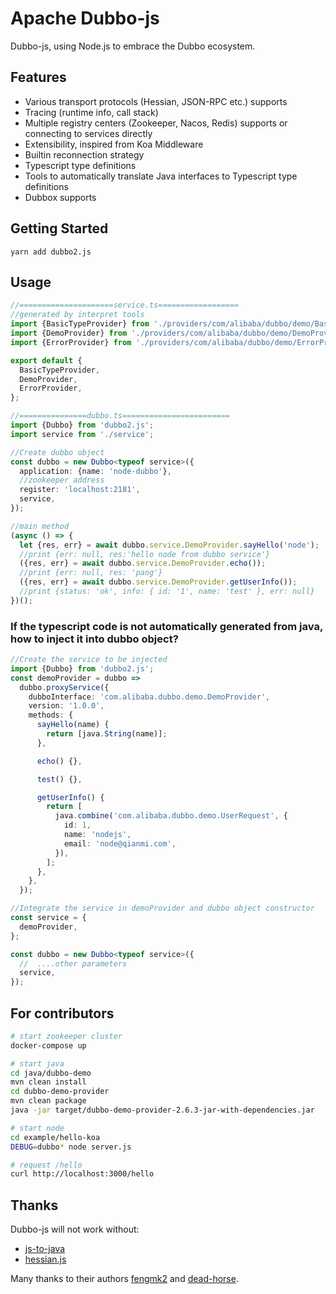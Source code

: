 # Apache Dubbo-js

Dubbo-js, using Node.js to embrace the Dubbo ecosystem.

## Features

- Various transport protocols (Hessian, JSON-RPC etc.) supports
- Tracing (runtime info, call stack)
- Multiple registry centers (Zookeeper, Nacos, Redis) supports or connecting to services directly
- Extensibility, inspired from Koa Middleware
- Builtin reconnection strategy
- Typescript type definitions
- Tools to automatically translate Java interfaces to Typescript type definitions
- Dubbox supports

## Getting Started

```
yarn add dubbo2.js
```

## Usage

```typescript
//=====================service.ts==================
//generated by interpret tools
import {BasicTypeProvider} from './providers/com/alibaba/dubbo/demo/BasicTypeProvider';
import {DemoProvider} from './providers/com/alibaba/dubbo/demo/DemoProvider';
import {ErrorProvider} from './providers/com/alibaba/dubbo/demo/ErrorProvider';

export default {
  BasicTypeProvider,
  DemoProvider,
  ErrorProvider,
};

//===============dubbo.ts========================
import {Dubbo} from 'dubbo2.js';
import service from './service';

//Create dubbo object
const dubbo = new Dubbo<typeof service>({
  application: {name: 'node-dubbo'},
  //zookeeper address
  register: 'localhost:2181',
  service,
});

//main method
(async () => {
  let {res, err} = await dubbo.service.DemoProvider.sayHello('node');
  //print {err: null, res:'hello node from dubbo service'}
  ({res, err} = await dubbo.service.DemoProvider.echo());
  //print {err: null, res: 'pang'}
  ({res, err} = await dubbo.service.DemoProvider.getUserInfo());
  //print {status: 'ok', info: { id: '1', name: 'test' }, err: null}
})();
```

### If the typescript code is not automatically generated from java, how to inject it into dubbo object?

```typescript
//Create the service to be injected
import {Dubbo} from 'dubbo2.js';
const demoProvider = dubbo =>
  dubbo.proxyService({
    dubboInterface: 'com.alibaba.dubbo.demo.DemoProvider',
    version: '1.0.0',
    methods: {
      sayHello(name) {
        return [java.String(name)];
      },

      echo() {},

      test() {},

      getUserInfo() {
        return [
          java.combine('com.alibaba.dubbo.demo.UserRequest', {
            id: 1,
            name: 'nodejs',
            email: 'node@qianmi.com',
          }),
        ];
      },
    },
  });

//Integrate the service in demoProvider and dubbo object constructor
const service = {
  demoProvider,
};

const dubbo = new Dubbo<typeof service>({
  //  ....other parameters
  service,
});
```

## For contributors

```sh
# start zookeeper cluster
docker-compose up

# start java
cd java/dubbo-demo
mvn clean install
cd dubbo-demo-provider
mvn clean package
java -jar target/dubbo-demo-provider-2.6.3-jar-with-dependencies.jar

# start node
cd example/hello-koa
DEBUG=dubbo* node server.js

# request /hello
curl http://localhost:3000/hello
```

## Thanks

Dubbo-js will not work without:

- [js-to-java](https://github.com/node-modules/js-to-java)
- [hessian.js](https://github.com/node-modules/hessian.js)

Many thanks to their authors [fengmk2](https://github.com/fengmk2) and [dead-horse](https://github.com/dead-horse).
